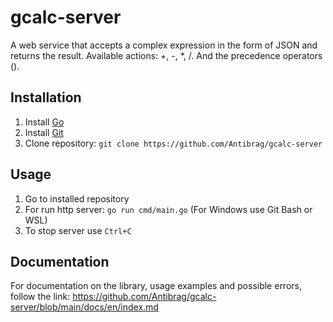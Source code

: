 # gcalc-server
A web service that accepts a complex expression in the form of JSON and returns the result. Available actions: +, -, *, /. And the precedence operators ().

## Installation
1. Install [Go](https://go.dev/doc/install)
2. Install [Git](https://git-scm.com/book/en/v2/Getting-Started-Installing-Git)
3. Clone repository: ```git clone https://github.com/Antibrag/gcalc-server```

## Usage
1. Go to installed repository
2. For run http server: ```go run cmd/main.go``` (For Windows use Git Bash or WSL)
4. To stop server use ```Ctrl+C```

## Documentation
For documentation on the library, usage examples and possible errors, follow the link: 
https://github.com/Antibrag/gcalc-server/blob/main/docs/en/index.md
